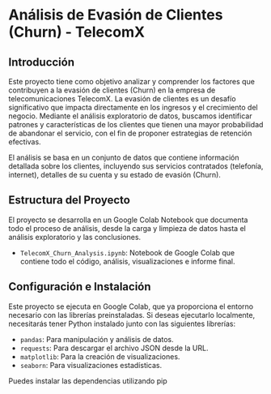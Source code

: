 # Análisis de Evasión de Clientes (Churn) - TelecomX

## Introducción

Este proyecto tiene como objetivo analizar y comprender los factores que contribuyen a la evasión de clientes (Churn) en la empresa de telecomunicaciones TelecomX. La evasión de clientes es un desafío significativo que impacta directamente en los ingresos y el crecimiento del negocio. Mediante el análisis exploratorio de datos, buscamos identificar patrones y características de los clientes que tienen una mayor probabilidad de abandonar el servicio, con el fin de proponer estrategias de retención efectivas.

El análisis se basa en un conjunto de datos que contiene información detallada sobre los clientes, incluyendo sus servicios contratados (telefonía, internet), detalles de su cuenta y su estado de evasión (Churn).

## Estructura del Proyecto

El proyecto se desarrolla en un Google Colab Notebook que documenta todo el proceso de análisis, desde la carga y limpieza de datos hasta el análisis exploratorio y las conclusiones.

+ `TelecomX_Churn_Analysis.ipynb`: Notebook de Google Colab que contiene todo el código, análisis, visualizaciones e informe final.

## Configuración e Instalación

Este proyecto se ejecuta en Google Colab, que ya proporciona el entorno necesario con las librerías preinstaladas. Si deseas ejecutarlo localmente, necesitarás tener Python instalado junto con las siguientes librerías:

+ `pandas`: Para manipulación y análisis de datos.  
+ `requests`: Para descargar el archivo JSON desde la URL.  
+ `matplotlib`: Para la creación de visualizaciones.  
+ `seaborn`: Para visualizaciones estadísticas.

Puedes instalar las dependencias utilizando pip
